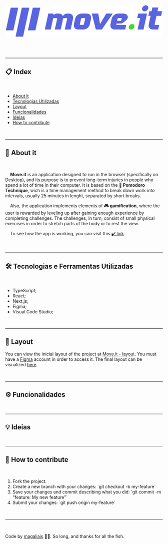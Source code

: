 <h1 align="center">
    <img src="./public/logo-full.svg">
</h1>

<h2 align="center">
    <!-- <img src="./README/header.png" alt="preview"> -->
    <!-- Imagem demonstrativa -->
</h2>

<br>

---

<h2>📋 Index</h2>

<br>

<ul>
    <li><a href="#about">About it</a></li>
    <li><a href="#techs">Tecnologias Utilizadas</a></li>    <!-- -->
    <li><a href="#layout">Layout</a></li>    <!-- -->
    <li><a href="#funcs">Funcionalidades</a></li>    <!-- -->
    <li><a href="#goals">Ideias</a></li>    <!-- -->
    <li><a href="#contribute">How to contribute</a></li>    <!-- -->
</ul>

<br>

---

<h2 id="about">📖 About it</h2>

<br>

<p>
    &nbsp;&nbsp;&nbsp;&nbsp;<strong>Move.it</strong> is an application designed to run in the browser (specifically on Desktop), and its purpose is to prevent long-term injuries in people who spend a lot of time in their computer. It is based on the <strong>🍅 Pomodoro Technique</strong>, wich is a time management method to break down work into intervals, usually 25 minutes in lenght, separated by short breaks.
</p>
<p>
    &nbsp;&nbsp;&nbsp;&nbsp;Also, the application implements elements of <strong>🎮 gamification</strong>, where the user is rewarded by leveling up after gaining enough experience by completing challenges. The challenges, in turn, consist of small physical exercises in order to stretch parts of the body or to rest the view.
</p>
<p>
    &nbsp;&nbsp;&nbsp;&nbsp;To see how the app is working, you can visit this <a href="https://magaliais-moveit.vercel.app" target="_blank">✔️ link</a>.
</p>

<br>

---

<h2 id="techs">🛠 Tecnologias e Ferramentas Utilizadas</h2>

<br>

* TypeScript;
* React;
* Next.js;
* Figma;
* Visual Code Studio;

<br>

---

<h2 id="layout">🔖 Layout</h2>

You can view the inicial layout of the project at <a href="https://www.figma.com/file/m3yboywRJO2H04cvYQXevo/Move.it-1.0-(Copy)?node-id=160%3A2761" target="_blank">Move.it - layout</a>. You must have a <a href="https://www.figma.com/" target="_blank">Figma</a> account in order to access it. The final layout can be visualized <a href="https://www.figma.com/file/mt52N4YoKzAOYslPbjJFCt/Move.it-2.0-(Copy)?node-id=160%3A2761" target="_blank">here</a>.

<br>

---

<h2 id="funcs">⚙️ Funcionalidades</h2>

<!-- <br>

 - [ ] Site disponível e hospedado, onde os usuários podem:
    - [x] Criar transações de entrada
    - [x] Criar transações de saída
    - [x] Adicionar descrições para as transações
    - [x] Adicionar a data da transação
- [x] Os usuários tem acesso ao site responsivo no mobile; -->

<br>

---

<h2 id="goals">💡 Ideias</h2>

<!-- <br>

- [x] Adicionar um favicon à aba;
- [x] Adicionar o método checagem de total ao `DOM.updateBalance()`, a fim de verificar o saldo final e alternar a cor do card entre verde ou vermelho de acordo com o resultado final do balanço;
- [x] Adicionar a funcionalidade de deixar os dados das transações salvas no navegador para a próxima vez que o site seja acessado;
- [ ] Adicionar `toggleTheme()` para alternar a aplicação entre <strong>modo noturno</strong> ou diurno;
- [ ] Implementar possibilidade de <strong>editar</strong> uma transação já adicionada;
- [ ] Adicionar input ao modal de cadastrar Nova Transação, que possibilita a categorização do tipo de transação realizada (Casa,
Trabalho, Alimentação, Lazer, Atividade extra, etc); -->

<br>

---

<h2 id="contribute">💪 How to contribute</h2>

<br>

<ol>
    <li>Fork the project.</li>
    <li>Create a new branch with your changes: `git checkout -b my-feature`</li>
    <li>Save your changes and commit describing what you did: `git commit -m "feature: My new feature"`</li>
    <li>Submit your changes: `git push origin my-feature`</li>
</ol>

<br>

---

<br>

Code by <a href="https://www.github.com/magaliais">magaliais</a> 👨‍💻. So long, and thanks for all the fish.